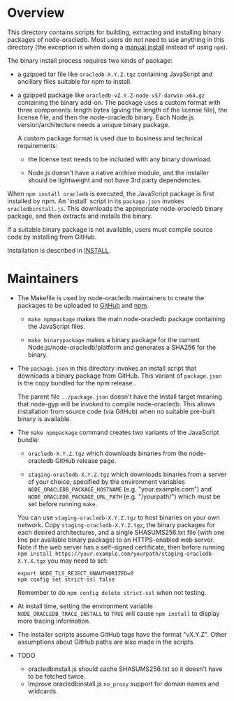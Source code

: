 # Overview

This directory contains scripts for building, extracting and
installing binary packages of node-oracledb.  Most users do not need
to use anything in this directory (the exception is when doing a
[manual
install](https://github.com/oracle/node-oracledb/blob/master/INSTALL.md#offline)
instead of using `npm`).

The binary install process requires two kinds of package:

- a gzipped tar file like `oracledb-X.Y.Z.tgz` containing JavaScript
  and ancillary files suitable for npm to install.

- a gzipped package like `oracledb-vZ.Y.Z-node-v57-darwin-x64.gz`
  containing the binary add-on.  The package uses a custom format with
  three components: length bytes (giving the length of the license
  file), the license file, and then the node-oracledb binary.  Each
  Node.js version/architecture needs a unique binary package.

  A custom package format is used due to business and technical requirements:

  - the license text needs to be included with any binary download.

  - Node.js doesn't have a native archive module, and the installer
    should be lightweight and not have 3rd party dependencies.

When `npm install oracledb` is executed, the JavaScript package is
first installed by npm.  An 'install' script in its `package.json`
invokes `oracledbinstall.js`.  This downloads the appropriate
node-oracledb binary package, and then extracts and installs the
binary.

If a suitable binary package is not available, users must compile
source code by installing from GitHub.

Installation is described in [INSTALL](../INSTALL.md).

# Maintainers

- The Makefile is used by node-oracledb maintainers to create the
  packages to be uploaded to
  [GitHub](https://github.com/oracle/node-oracledb) and
  [npm](https://www.npmjs.com/package/oracledb).

    - `make npmpackage` makes the main node-oracledb package
      containing the JavaScript files.

    - `make binarypackage` makes a binary package for the current
      Node.js/node-oracledb/platform and generates a SHA256 for the
      binary.

- The `package.json` in this directory invokes an install script that
  downloads a binary package from GitHub.  This variant of
  `package.json` is the copy bundled for the npm release..

  The parent file `../package.json` doesn't have the install target
  meaning that node-gyp will be invoked to compile node-oracledb.  This
  allows installation from source code (via GitHub) when no suitable
  pre-built binary is available.

- The `make npmpackage` command creates two variants of the JavaScript bundle:

  - `oracledb-X.Y.Z.tgz` which downloads binaries from the
    node-oracledb GitHub release page.

  - `staging-oracledb-X.Y.Z.tgz` which downloads binaries from a
    server of your choice, specified by the environment variables
    `NODE_ORACLEDB_PACKAGE_HOSTNAME` (e.g. "your.example.com") and
    `NODE_ORACLEDB_PACKAGE_URL_PATH` (e.g. "/yourpath/") which must be set
    before running `make`.

  You can use `staging-oracledb-X.Y.Z.tgz` to host binaries on your
  own network.  Copy `staging-oracledb-X.Y.Z.tgz`, the binary packages
  for each desired architectures, and a single SHASUMS256.txt file
  (with one line per available binary package) to an HTTPS-enabled web
  server.  Note if the web server has a self-signed certificate, then
  before running `npm install
  https://your.example.com/yourpath/staging-oracledb-X.Y.X.tgz` you
  may need to set:

  ```
  export NODE_TLS_REJECT_UNAUTHORIZED=0
  npm config set strict-ssl false
  ```

  Remember to do `npm config delete strict-ssl` when not testing.

- At install time, setting the environment variable
  `NODE_ORACLEDB_TRACE_INSTALL` to `TRUE` will cause `npm install` to
  display more tracing information.

-  The installer scripts assume GitHub tags have the format "vX.Y.Z".
   Other assumptions about GitHub paths are also made in the scripts.

- TODO

  - oracledbinstall.js should cache SHASUMS256.txt so it doesn't have to be fetched twice.
  - Improve oracledbinstall.js `no_proxy` support for domain names and wildcards.
